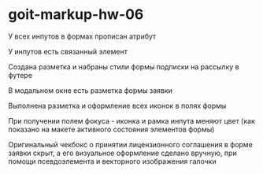 # goit-markup-hw-06

У всех инпутов в формах прописан атрибут <name>

У инпутов есть связанный элемент <label>

<!-- Форма подписки на рассылку -->
Создана разметка и набраны стили формы подписки на рассылку в футере

<!-- Форма в модальном окне -->
В модальном окне есть разметка формы заявки

Выполнена разметка и оформление всех иконок в полях формы

При получении полем фокуса - иконка и рамка инпута меняют цвет (как показано на макете активного состояния элементов формы)

Оригинальный чекбокс о принятии лицензионного соглашения в форме заявки скрыт, а его визуальное оформление сделано вручную, при помощи псевдоэлемента и векторного изображения галочки
